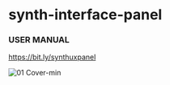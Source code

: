 # synth-interface-panel

### USER MANUAL
https://bit.ly/synthuxpanel

![01 Cover-min](https://github.com/Synthux-Academy/synth-interface-panel/assets/91409567/97c48dc8-26ad-4031-87a4-152ce2014852)
